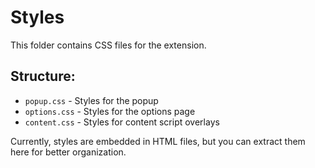 # Styles

This folder contains CSS files for the extension.

## Structure:
- `popup.css` - Styles for the popup
- `options.css` - Styles for the options page
- `content.css` - Styles for content script overlays

Currently, styles are embedded in HTML files, but you can extract them here for better organization.
